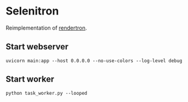 # Selenitron

Reimplementation of [rendertron](https://github.com/GoogleChrome/rendertron).

## Start webserver
```
uvicorn main:app --host 0.0.0.0 --no-use-colors --log-level debug
```

## Start worker
```
python task_worker.py --looped
```

